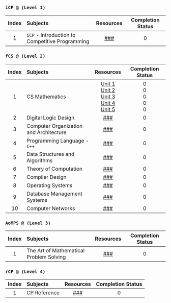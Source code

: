 ### `iCP @ ⟨Level 1⟩`
| Index | Subjects | Resources | Completion Status |
| :---: | :--- | :---: | :---: |
| 1 | `iCP` - Introduction to Competitive Programming | [###](https://usaco.guide/) | 0 |

### `fCS @ ⟨Level 2⟩`
| Index | Subjects | Resources | Completion Status |
| :---: | :--- | :---: | :---: |
| 1 | CS Mathematics | [Unit 1](https://www.vitalsource.com/products/bird-39-s-comprehensive-engineering-mathematics-john-bird-v9781351232852) <br /> [Unit 2](https://www.vitalsource.com/products/discrete-mathematics-and-its-applications-kenneth-rosen-v9781259731709) <br /> [Unit 3](https://www.vitalsource.com/products/linear-algebra-and-its-applications-david-c-lay-steven-r-lay-v9780135851043) <br /> [Unit 4](https://www.vitalsource.com/products/calculus-a-complete-course-robert-a-adams-vcalculusi9780134154367) <br /> [Unit 5](https://www.vitalsource.com/products/introduction-to-probability-and-statistics-william-mendenhall-robert-j-v9780357044308) | 0 <br /> 0 <br /> 0 <br /> 0 <br /> 0 |
| 2 | Digital Logic Design | [###](https://www.vitalsource.com/products/digital-fundamentals-thomas-l-floyd-v9780133524390) | 0 |
| 3 | Computer Organization and Architecture | [###](https://www.vitalsource.com/products/computer-organization-and-architecture-william-stallings-v9780135160930) | 0 |
| 4 | Programming Language - `C++` | [###](https://www.vitalsource.com/products/pearson-etext-introduction-to-c-programming-and-y-liang-v9780137454181) | 0 |
| 5 | Data Structures and Algorithms | [###](https://www.vitalsource.com/products/introduction-to-algorithms-fourth-edition-thomas-h-cormen-charles-e-v9780262367509) | 0 |
| 6 | Theory of Computation | [###](https://www.vitalsource.com/products/introduction-to-the-theory-of-computation-michael-sipser-v9781285401065) | 0 |
| 7 | Compiler Design | [###](https://www.vitalsource.com/products/engineering-a-compiler-keith-d-cooper-linda-torczon-v9780128189269) | 0 |
| 8 | Operating Systems | [###](https://www.vitalsource.com/products/modern-operating-systems-subscription-andrew-s-tanenbaum-herbert-v9780137618934) | 0 |
| 9 | Database Management Systems | [###](https://www.vitalsource.com/products/fundamentals-of-database-systems-ramez-elmasri-shamkant-b-v9780133971224) | 0 |
| 10 | Computer Networks | [###](https://www.vitalsource.com/products/computer-networking-james-kurose-keith-ross-v9780135928523) | 0 |

### `AoMPS @ ⟨Level 3⟩`
| Index | Subjects | Resources | Completion Status |
| :---: | :--- | :---: | :---: |
| 1 | The Art of Mathematical Problem Solving | [###](https://artofproblemsolving.com/) | 0 |

### `rCP @ ⟨Level 4⟩`
| Index | Subjects | Resources | Completion Status |
| :---: | :--- | :---: | :---: |
| 1 | CP Reference | [###](https://cpbook.net/) | 0 |
